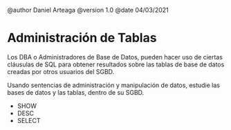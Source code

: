 @author Daniel Arteaga
@version 1.0
@date 04/03/2021

Administración de Tablas
=========================

Los DBA o Administradores de Base de Datos, pueden hacer uso de ciertas cláusulas de SQL para obtener resultados sobre las tablas de base de datos creadas por otros usuarios del SGBD.

Usando sentencias de administración y manipulación de datos, estudie las bases de datos y las tablas, dentro de su SGBD.

- SHOW
- DESC
- SELECT
